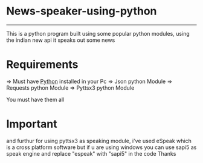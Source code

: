 # News-speaker-using-python
---
This is a python program built using some popular python modules, using the indian new api it speaks out some news

# Requirements

=> Must have [Python](https://www.python.org/) installed in your Pc
=> Json python Module
=> Requests python Module 
=> Pyttsx3 python Module

You must have them all

# Important

and furthur for using pyttsx3 as speaking module, i've used eSpeak which is a cross platform software
but if u are using windows you can use sapi5 as speak engine and replace "espeak" with "sapi5" in the code
Thanks
